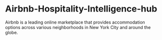 # Airbnb-Hospitality-Intelligence-hub
Airbnb is a leading online marketplace that provides accommodation options across various neighborhoods in New York City and around the globe.
